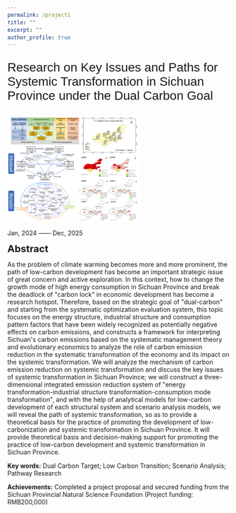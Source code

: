 ```yaml
---
permalink: /project1
title: ""
excerpt: ""
author_profile: true
---
```



<p style="font-family: 'Arial', sans-serif; font-size: 28px;">Research on Key Issues and Paths for Systemic Transformation in Sichuan Province under the Dual Carbon Goal</p>

<div class="text-center">
    <img src='images/CCP.svg' alt="sym" width="60%">
</div>

Jan, 2024 —— Dec, 2025

<span style="font-size:22px;">**Abstract**</span>

As the problem of climate warming becomes more and more prominent, the path of low-carbon development has become an important strategic issue of great concern and active exploration. In this context, how to change the growth mode of high energy consumption in Sichuan Province and break the deadlock of "carbon lock" in economic development has become a research hotspot. Therefore, based on the strategic goal of "dual-carbon" and starting from the systematic optimization evaluation system, this topic focuses on the energy structure, industrial structure and consumption pattern factors that have been widely recognized as potentially negative effects on carbon emissions, and constructs a framework for interpreting Sichuan's carbon emissions based on the systematic management theory and evolutionary economics to analyze the role of carbon emission reduction in the systematic transformation of the economy and its impact on the systemic transformation. We will analyze the mechanism of carbon emission reduction on systemic transformation and discuss the key issues of systemic transformation in Sichuan Province; we will construct a three-dimensional integrated emission reduction system of "energy transformation-industrial structure transformation-consumption mode transformation", and with the help of analytical models for low-carbon development of each structural system and scenario analysis models, we will reveal the path of systemic transformation, so as to provide a theoretical basis for the practice of promoting the development of low-carbonization and systemic transformation in Sichuan Province. It will provide theoretical basis and decision-making support for promoting the practice of low-carbon development and systemic transformation in Sichuan Province.

**Key words:** Dual Carbon Target; Low Carbon Transition; Scenario Analysis; Pathway Research

**Achievements:** Completed a project proposal and secured funding from the Sichuan Provincial Natural Science Foundation (Project funding: RMB200,000)

